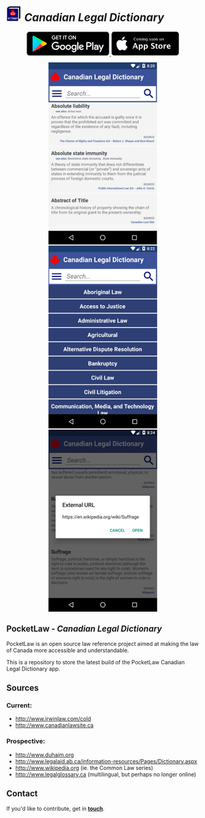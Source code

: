 # <img src="https://github.com/pocket-law/canadian-legal-dictionary/blob/master/screenshots/logos/logo.png" width="40"> <i>Canadian Legal Dictionary</i>

<p align="center">
	<a href="https://play.google.com/store/apps/details?id=org.pocketlaw.cld">
		<img src="https://github.com/pocket-law/canadian-legal-dictionary/blob/master/screenshots/cs1.png" height="64">
	</a>
	<img src="https://github.com/pocket-law/canadian-legal-dictionary/blob/master/screenshots/cs2.png" height="64">
</p>

<p align="center">
	<img src="https://github.com/pocket-law/canadian-legal-dictionary/blob/master/screenshots/sc1.jpg" width="284">
	<img src="https://github.com/pocket-law/canadian-legal-dictionary/blob/master/screenshots/sc2.jpg" width="284">
	<img src="https://github.com/pocket-law/canadian-legal-dictionary/blob/master/screenshots/sc3.jpg" width="284">
</p>

## PocketLaw - ***Canadian Legal Dictionary***
PocketLaw is an open source law reference project aimed at making the law of Canada more accessible and understandable.

This is a repository to store the latest build of the PocketLaw Canadian Legal Dictionary app.

## Sources
### Current:
* http://www.irwinlaw.com/cold
* http://www.canadianlawsite.ca

### Prospective:
* http://www.duhaim.org
* http://www.legalaid.ab.ca/information-resources/Pages/Dictionary.aspx
* http://www.wikipedia.org (ie. the Common Law series)
* http://www.legalglossary.ca (multilingual, but perhaps no longer online)

## Contact
If you'd like to contribute, get in <b><a href="mailto:ggdev3@gmail.com">touch</a></b>.
